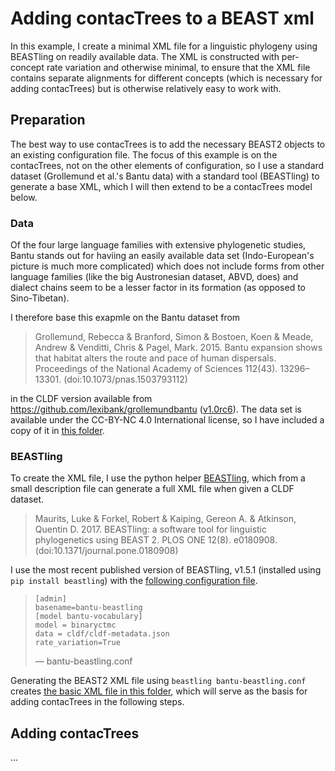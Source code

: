 # Adding contacTrees to a BEAST xml

In this example, I create a minimal XML file for a linguistic phylogeny using BEASTling on readily available data. The XML is constructed with per-concept rate variation and otherwise minimal, to ensure that the XML file contains separate alignments for different concepts (which is necessary for adding contacTrees) but is otherwise relatively easy to work with.

## Preparation

The best way to use contacTrees is to add the necessary BEAST2 objects to an existing configuration file. The focus of this example is on the contacTrees, not on the other elements of configuration, so I use a standard dataset (Grollemund et al.'s Bantu data) with a standard tool (BEASTling) to generate a base XML, which I will then extend to be a contacTrees model below.

### Data

Of the four large language families with extensive phylogenetic studies, Bantu stands out for haviing an easily available data set (Indo-European's picture is much more complicated) which does not include forms from other language families (like the big Austronesian dataset, ABVD, does) and dialect chains seem to be a lesser factor in its formation (as opposed to Sino-Tibetan).

I therefore base this exapmle on the Bantu dataset from

> Grollemund, Rebecca & Branford, Simon & Bostoen, Koen & Meade, Andrew & Venditti, Chris & Pagel, Mark. 2015. Bantu expansion shows that habitat alters the route and pace of human dispersals. Proceedings of the National Academy of Sciences 112(43). 13296–13301. (doi:10.1073/pnas.1503793112)

in the CLDF version available from https://github.com/lexibank/grollemundbantu ([v1.0rc6](https://github.com/lexibank/grollemundbantu/releases/tag/v1.0rc6)). The data set is available under the CC-BY-NC 4.0 International license, so I have included a copy of it in [this folder](cldf/).

### BEASTling

To create the XML file, I use the python helper [BEASTling](https://github.com/lmaurits/BEASTling/), which from a small description file can generate a full XML file when given a CLDF dataset.

> Maurits, Luke & Forkel, Robert & Kaiping, Gereon A. & Atkinson, Quentin D. 2017. BEASTling: a software tool for linguistic phylogenetics using BEAST 2. PLOS ONE 12(8). e0180908. (doi:10.1371/journal.pone.0180908)

I use the most recent published version of BEASTling, v1.5.1 (installed using `pip install beastling`) with the [following configuration file](bantu-beastling.conf).

> ```
> [admin]
> basename=bantu-beastling
> [model bantu-vocabulary]
> model = binaryctmc
> data = cldf/cldf-metadata.json
> rate_variation=True
> ```
> — bantu-beastling.conf

Generating the BEAST2 XML file using `beastling bantu-beastling.conf` creates [the basic XML file in this folder](bantu-beastling.xml), which will serve as the basis for adding contacTrees in the following steps.

## Adding contacTrees

...
